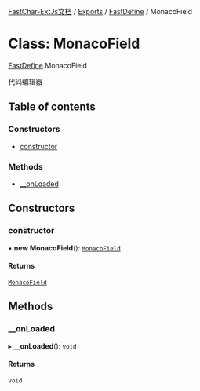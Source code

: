 [FastChar-ExtJs文档](../README.md) / [Exports](../modules.md) / [FastDefine](../modules/FastDefine.md) / MonacoField

# Class: MonacoField

[FastDefine](../modules/FastDefine.md).MonacoField

代码编辑器

## Table of contents

### Constructors

- [constructor](FastDefine.MonacoField.md#constructor)

### Methods

- [\_\_onLoaded](FastDefine.MonacoField.md#__onloaded)

## Constructors

### constructor

• **new MonacoField**(): [`MonacoField`](FastDefine.MonacoField.md)

#### Returns

[`MonacoField`](FastDefine.MonacoField.md)

## Methods

### \_\_onLoaded

▸ **__onLoaded**(): `void`

#### Returns

`void`
